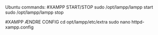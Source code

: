 Ubuntu commands:
#XAMPP START/STOP
sudo /opt/lampp/lampp start
sudo /opt/lampp/lampp stop

#XAMPP ÆNDRE CONFIG
cd opt/lampp/etc/extra
sudo nano httpd-xampp.config